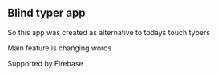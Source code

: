 ## Blind typer app
So this app was created as alternative to todays touch typers 

Main feature is changing words

Supported by Firebase

